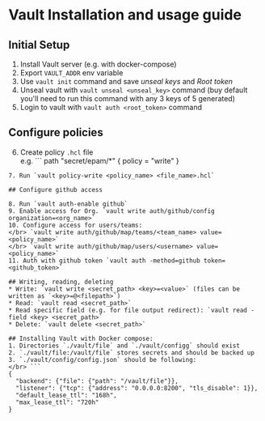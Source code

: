 # Vault Installation and usage guide

## Initial Setup

1. Install Vault server (e.g. with docker-compose)
2. Export `VAULT_ADDR` env variable
3. Use `vault init` command and save *unseal keys* and *Root token*
4. Unseal vault with `vault unseal <unseal_key>` command (buy default you'll need to run this command with any 3 keys of 5 generated)
5. Login to vault with `vault auth <root_token>` command

## Configure policies

6. Create policy `.hcl` file
</br> e.g. ```
path "secret/epam/*" {
        policy = "write"
}
```
7. Run `vault policy-write <policy_name> <file_name>.hcl`

## Configure github access

8. Run `vault auth-enable github`
9. Enable access for Org. `vault write auth/github/config organization=<org_name>`
10. Configure access for users/teams:
</br> `vault write auth/github/map/teams/<team_name> value=<policy_name>`
</br> `vault write auth/github/map/users/<username> value=<policy_name>`
11. Auth with github token `vault auth -method=github token=<github_token>`

## Writing, reading, deleting
* Write: `vault write <secret_path> <key>=<value>` (files can be written as `<key>=@<filepath>`)
* Read: `vault read <secret_path>`
* Read specific field (e.g. for file output redirect): `vault read -field <key> <secret_path>`
* Delete: `vault delete <secret_path>`

## Installing Vault with Docker compose:
1. Directories `./vault/file` and `./vault/configg` should exist
2. `./vault/file:/vault/file` stores secrets and should be backed up
3. `./vault/config/config.json` should be following:
</br> ```
{
  "backend": {"file": {"path": "/vault/file"}},
  "listener": {"tcp": {"address": "0.0.0.0:8200", "tls_disable": 1}},
  "default_lease_ttl": "168h",
  "max_lease_ttl": "720h"
}
```
